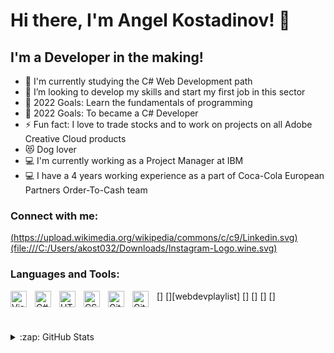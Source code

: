 # Hi there, I'm Angel Kostadinov! 👋 

## I'm a Developer in the making!

- 🌱 I'm currently studying the C# Web Development path
- 👯 I’m looking to develop my skills and start my first job in this sector
- 🥅 2022 Goals: Learn the fundamentals of programming
- 🥅 2022 Goals: To became a C# Developer
- ⚡ Fun fact: I love to trade stocks and to work on projects on all Adobe Creative Cloud products
- 😻 Dog lover
- 💻 I'm currently working as a Project Manager at IBM
- 💻 I have a 4 years working experience as a part of Coca-Cola European Partners Order-To-Cash team

### Connect with me:

[(https://upload.wikimedia.org/wikipedia/commons/c/c9/Linkedin.svg)](https://www.linkedin.com/in/angel-kostadinov-944968169)
[(file:///C:/Users/akost032/Downloads/Instagram-Logo.wine.svg)](https://www.instagram.com/akostadinov13)

### Languages and Tools:

[<img align="left" alt="Visual Studio" width="26px" src="https://upload.wikimedia.org/wikipedia/commons/5/59/Visual_Studio_Icon_2019.svg" style="padding-right:10px;" />]
[<img align="left" alt="C#" width="26px" src="https://cdn.worldvectorlogo.com/logos/c--4.svg" style="padding-right:10px;" />][webdevplaylist]
[<img align="left" alt="HTML5" width="26px" src="https://cdn.jsdelivr.net/gh/devicons/devicon/icons/html5/html5-original.svg" style="padding-right:10px;" />]
[<img align="left" alt="CSS3" width="26px" src="https://cdn.jsdelivr.net/gh/devicons/devicon/icons/css3/css3-original.svg" style="padding-right:10px;" />]
[<img align="left" alt="GitHub" width="26px" src="https://upload.wikimedia.org/wikipedia/commons/9/91/Octicons-mark-github.svg" style="padding-right:10px;" />]
[<img align="left" alt="Git" width="26px" src="https://upload.wikimedia.org/wikipedia/commons/a/ad/Git-icon-black.svg" style="padding-right:10px;" />]


<br />
<br />


<details>
  <summary>:zap: GitHub Stats</summary>

  <img align="left" alt="akost032's GitHub Stats" src="https://github-readme-stats.vercel.app/api?username=akost032&show_icons=true&hide_border=false&title_color=ff652f&icon_color=FFE400&bg_color=09131B&text_color=ffffff&border_color=0c1a25" />

</details>

[instagram]: https://www.instagram.com/akostadinov13/
[linkedin]: https://www.linkedin.com/in/angel-kostadinov-944968169
